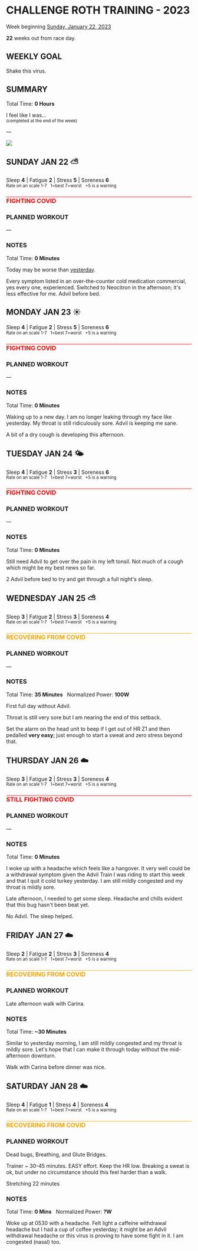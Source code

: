 # CHALLENGE ROTH TRAINING - 2023
Week beginning [Sunday, January 22, 2023](javascript:flick('sun');)

**22** weeks out from race day.

## WEEKLY GOAL
Shake this virus.

## SUMMARY
Total Time: **0 Hours**

I feel like I was...
<br /><sup>(completed at the end of the week)</sup>

&mdash;

![](/assets/jpg/II-9x550.jpeg)

## SUNDAY JAN 22 ⛅️
Sleep **4** | Fatigue **2** | Stress **5** | Soreness **6**
<sup><br />Rate on an scale 1-7 &nbsp; 1=best 7=worst &nbsp; +5 is a warning</sup>

<h3 style="color:red;border-top:1px solid red;margin-bottom:24px;">FIGHTING COVID</h3>

### PLANNED WORKOUT
&mdash;  

### NOTES
Total Time: **0 Minutes**

Today may be worse than [yesterday](challenge2023-23weeksout?sat).

Every symptom listed in an over-the-counter cold medication commercial, yes every one, experienced.  Switched to Neocitron in the afternoon; it's less effective for me.  Advil before bed.

<!---->
## MONDAY JAN 23 ☀️
Sleep **4** | Fatigue **2** | Stress **5** | Soreness **6**
<sup><br />Rate on an scale 1-7 &nbsp; 1=best 7=worst &nbsp; +5 is a warning</sup>

<h3 style="color:red;border-top:1px solid red;margin-bottom:24px;">FIGHTING COVID</h3>

### PLANNED WORKOUT
&mdash;  

### NOTES
Total Time: **0 Minutes**

Waking up to a new day.  I am no longer leaking through my face like yesterday.  My throat is still ridiculously sore.  Advil is keeping me sane.

A bit of a dry cough is developing this afternoon.

<!---->
## TUESDAY JAN 24 🌤
Sleep **4** | Fatigue **2** | Stress **3** | Soreness **6**
<sup><br />Rate on an scale 1-7 &nbsp; 1=best 7=worst &nbsp; +5 is a warning</sup>

<h3 style="color:red;border-top:1px solid red;margin-bottom:24px;">FIGHTING COVID</h3>

### PLANNED WORKOUT
&mdash;  

### NOTES
Total Time: **0 Minutes**

Still need Advil to get over the pain in my left tonsil.  Not much of a cough which might be my best news so far.

2 Advil before bed to try and get through a full night's sleep.

<!---->
## WEDNESDAY JAN 25 ⛅️
Sleep **3** | Fatigue **2** | Stress **3** | Soreness **4**
<sup><br />Rate on an scale 1-7 &nbsp; 1=best 7=worst &nbsp; +5 is a warning</sup>

<h3 style="color:orange;border-top:1px solid orange;margin-bottom:24px;">RECOVERING FROM COVID</h3>

### PLANNED WORKOUT
&mdash;  

### NOTES
Total Time: **35 Minutes** &nbsp; Normalized Power: **100W**

First full day without Advil.

Throat is still very sore but I am nearing the end of this setback.  

Set the alarm on the head unit to beep if I get out of HR Z1 and then pedalled **very easy**; just enough to start a sweat and zero stress beyond that.

<!---->
## THURSDAY JAN 26 ☁️
Sleep **3** | Fatigue **2** | Stress **3** | Soreness **4**
<sup><br />Rate on an scale 1-7 &nbsp; 1=best 7=worst &nbsp; +5 is a warning</sup>

<h3 style="color:red;border-top:1px solid red;margin-bottom:24px;">STILL FIGHTING COVID</h3>

### PLANNED WORKOUT
&mdash;  

### NOTES
Total Time: **0 Minutes**

I woke up with a headache which feels like a hangover.  It very well could be a withdrawal symptom given the Advil Train I was riding to start this week and that I quit it cold turkey yesterday.  I am still mildly congested and my throat is mildly sore.

Late afternoon, I needed to get some sleep.  Headache and chills evident that this bug hasn't been beat yet.

No Advil.  The sleep helped.

<!---->
## FRIDAY JAN 27 ☁️
Sleep **2** | Fatigue **2** | Stress **3** | Soreness **4**
<sup><br />Rate on an scale 1-7 &nbsp; 1=best 7=worst &nbsp; +5 is a warning</sup>

<h3 style="color:orange;border-top:1px solid orange;margin-bottom:24px;">RECOVERING FROM COVID</h3>

### PLANNED WORKOUT
Late afternoon walk with Carina.

### NOTES
Total Time: **~30 Minutes**

Similar to yesterday morning, I am still mildly congested and my throat is mildly sore.  Let's hope that I can make it through today without the mid-afternoon downturn.

Walk with Carina before dinner was nice.

<!---->
## SATURDAY JAN 28 ☁️
Sleep **4** | Fatigue **1** | Stress **4** | Soreness **4**
<sup><br />Rate on an scale 1-7 &nbsp; 1=best 7=worst &nbsp; +5 is a warning</sup>

<h3 style="color:orange;border-top:1px solid orange;margin-bottom:24px;">RECOVERING FROM COVID</h3>

### PLANNED WORKOUT
Dead bugs, Breathing, and Glute Bridges.

Trainer ~ 30-45 minutes. EASY effort. Keep the HR low. 
Breaking a sweat is ok, but under no circumstance should this feel harder than a walk.

Stretching 22 minutes

### NOTES
Total Time: **0 Mins** &nbsp; Normalized Power: **?W**

Woke up at 0530 with a headache.  Felt light a caffeine withdrawal headache but I had a cup of coffee yesterday; it might be an Advil withdrawal headache or this virus is proving to have some fight in it.  I am congested (nasal) too.

